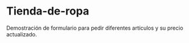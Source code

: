 # Tienda-de-ropa
Demostración de formulario para pedir diferentes artículos y su precio actualizado.
